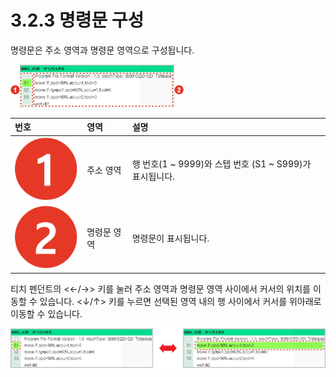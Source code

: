# 3.2.3 명령문 구성

명령문은 주소 영역과 명령문 영역으로 구성됩니다.

![&#xADF8;&#xB9BC; 29 &#xBA85;&#xB839;&#xBB38;&#xC758; &#xAD6C;&#xC131; &#xC601;&#xC5ED;](../../.gitbook/assets/image%20%28101%29.png)

| 번호 | 영역 | 설명 |
| :--- | :--- | :--- |
| ![](../../.gitbook/assets/c1.png)  | 주소 영역 | 행 번호\(1 ~ 9999\)와 스텝 번호 \(S1 ~ S999\)가 표시됩니다. |
| ![](../../.gitbook/assets/c2.png)  | 명령문 영역 | 명령문이 표시됩니다. |

티치 펜던트의 &lt;←/→&gt; 키를 눌러 주소 영역과 명령문 영역 사이에서 커서의 위치를 이동할 수 있습니다. &lt;↓/↑&gt; 키를 누르면 선택된 영역 내의 행 사이에서 커서를 위아래로 이동할 수 있습니다.

![&#xADF8;&#xB9BC; 30 &#xC601;&#xC5ED; &#xAC04; &#xCEE4;&#xC11C; &#xC774;&#xB3D9;\(&#xC88C;: &#xC8FC;&#xC18C; &#xC601;&#xC5ED;, &#xC6B0;: &#xBA85;&#xB839;&#xBB38; &#xC601;&#xC5ED;\)](../../.gitbook/assets/image%20%2881%29.png)




